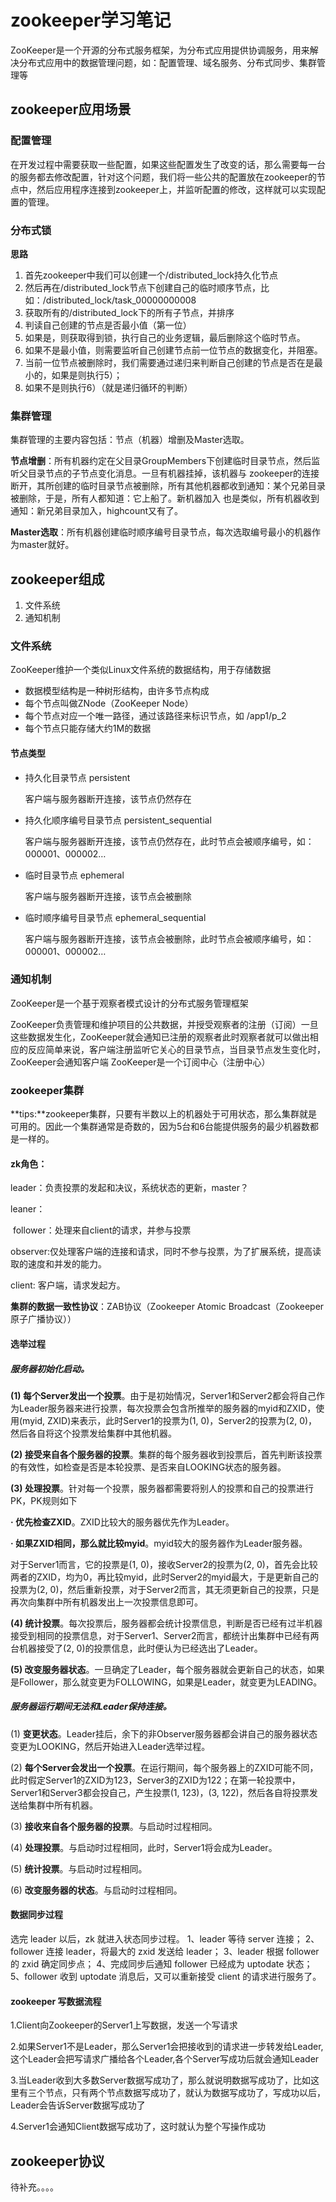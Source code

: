 # zookeeper学习笔记

ZooKeeper是一个开源的分布式服务框架，为分布式应用提供协调服务，用来解决分布式应用中的数据管理问题，如：配置管理、域名服务、分布式同步、集群管理等

## zookeeper应用场景

### 配置管理

在开发过程中需要获取一些配置，如果这些配置发生了改变的话，那么需要每一台的服务都去修改配置，针对这个问题，我们将一些公共的配置放在zookeeper的节点中，然后应用程序连接到zookeeper上，并监听配置的修改，这样就可以实现配置的管理。

### 分布式锁

**思路**

1. 首先zookeeper中我们可以创建一个/distributed_lock持久化节点
2. 然后再在/distributed_lock节点下创建自己的临时顺序节点，比如：/distributed_lock/task_00000000008
3. 获取所有的/distributed_lock下的所有子节点，并排序
4. 判读自己创建的节点是否最小值（第一位）
5. 如果是，则获取得到锁，执行自己的业务逻辑，最后删除这个临时节点。
6. 如果不是最小值，则需要监听自己创建节点前一位节点的数据变化，并阻塞。
7. 当前一位节点被删除时，我们需要通过递归来判断自己创建的节点是否在是最小的，如果是则执行5）；
8. 如果不是则执行6）（就是递归循环的判断）

### 集群管理

集群管理的主要内容包括：节点（机器）增删及Master选取。

**节点增删**：所有机器约定在父目录GroupMembers下创建临时目录节点，然后监听父目录节点的子节点变化消息。一旦有机器挂掉，该机器与 zookeeper的连接断开，其所创建的临时目录节点被删除，所有其他机器都收到通知：某个兄弟目录被删除，于是，所有人都知道：它上船了。新机器加入 也是类似，所有机器收到通知：新兄弟目录加入，highcount又有了。

**Master选取**：所有机器创建临时顺序编号目录节点，每次选取编号最小的机器作为master就好。

## zookeeper组成

1. 文件系统
2. 通知机制

### 文件系统

 ZooKeeper维护一个类似Linux文件系统的数据结构，用于存储数据

- 数据模型结构是一种树形结构，由许多节点构成
- 每个节点叫做ZNode（ZooKeeper Node）
- 每个节点对应一个唯一路径，通过该路径来标识节点，如 /app1/p_2
- 每个节点只能存储大约1M的数据

#### 节点类型

+ 持久化目录节点 persistent

  客户端与服务器断开连接，该节点仍然存在

+ 持久化顺序编号目录节点 persistent_sequential

  客户端与服务器断开连接，该节点仍然存在，此时节点会被顺序编号，如：000001、000002…

+ 临时目录节点 ephemeral

  客户端与服务器断开连接，该节点会被删除

+ 临时顺序编号目录节点 ephemeral_sequential

  客户端与服务器断开连接，该节点会被删除，此时节点会被顺序编号，如：000001、000002…

### 通知机制

 ZooKeeper是一个基于观察者模式设计的分布式服务管理框架

ZooKeeper负责管理和维护项目的公共数据，并授受观察者的注册（订阅）一旦这些数据发生化，ZooKeeper就会通知已注册的观察者此时观察者就可以做出相应的反应简单来说，客户端注册监听它关心的目录节点，当目录节点发生变化时，ZooKeeper会通知客户端
ZooKeeper是一个订阅中心（注册中心）

### zookeeper集群

**tips:**zookeeper集群，只要有半数以上的机器处于可用状态，那么集群就是可用的。因此一个集群通常是奇数的，因为5台和6台能提供服务的最少机器数都是一样的。

#### zk角色：

leader：负责投票的发起和决议，系统状态的更新，master？

leaner：

​	follower：处理来自client的请求，并参与投票

​	observer:仅处理客户端的连接和请求，同时不参与投票，为了扩展系统，提高读取的速度和并发的能力。

client: 客户端，请求发起方。

**集群的数据一致性协议**：ZAB协议（Zookeeper Atomic Broadcast（Zookeeper 原子广播协议））

#### **选举过程**

##### 服务器初始化启动。

**(1) 每个Server发出一个投票**。由于是初始情况，Server1和Server2都会将自己作为Leader服务器来进行投票，每次投票会包含所推举的服务器的myid和ZXID，使用(myid, ZXID)来表示，此时Server1的投票为(1, 0)，Server2的投票为(2, 0)，然后各自将这个投票发给集群中其他机器。

**(2) 接受来自各个服务器的投票**。集群的每个服务器收到投票后，首先判断该投票的有效性，如检查是否是本轮投票、是否来自LOOKING状态的服务器。

**(3) 处理投票**。针对每一个投票，服务器都需要将别人的投票和自己的投票进行PK，PK规则如下

**· 优先检查ZXID**。ZXID比较大的服务器优先作为Leader。

**· 如果ZXID相同，那么就比较myid**。myid较大的服务器作为Leader服务器。

对于Server1而言，它的投票是(1, 0)，接收Server2的投票为(2, 0)，首先会比较两者的ZXID，均为0，再比较myid，此时Server2的myid最大，于是更新自己的投票为(2, 0)，然后重新投票，对于Server2而言，其无须更新自己的投票，只是再次向集群中所有机器发出上一次投票信息即可。

**(4) 统计投票**。每次投票后，服务器都会统计投票信息，判断是否已经有过半机器接受到相同的投票信息，对于Server1、Server2而言，都统计出集群中已经有两台机器接受了(2, 0)的投票信息，此时便认为已经选出了Leader。

**(5) 改变服务器状态**。一旦确定了Leader，每个服务器就会更新自己的状态，如果是Follower，那么就变更为FOLLOWING，如果是Leader，就变更为LEADING。

##### 服务器运行期间无法和Leader保持连接。

(1) **变更状态**。Leader挂后，余下的非Observer服务器都会讲自己的服务器状态变更为LOOKING，然后开始进入Leader选举过程。

(2) **每个Server会发出一个投票**。在运行期间，每个服务器上的ZXID可能不同，此时假定Server1的ZXID为123，Server3的ZXID为122；在第一轮投票中，Server1和Server3都会投自己，产生投票(1, 123)，(3, 122)，然后各自将投票发送给集群中所有机器。

(3) **接收来自各个服务器的投票**。与启动时过程相同。

(4) **处理投票**。与启动时过程相同，此时，Server1将会成为Leader。

(5) **统计投票**。与启动时过程相同。

(6) **改变服务器的状态**。与启动时过程相同。

#### 数据同步过程

选完 leader 以后，zk 就进入状态同步过程。
1、leader 等待 server 连接；
2、follower 连接 leader，将最大的 zxid 发送给 leader；
3、leader 根据 follower 的 zxid 确定同步点；
4、完成同步后通知 follower 已经成为 uptodate 状态；
5、follower 收到 uptodate 消息后，又可以重新接受 client 的请求进行服务了。

#### zookeeper 写数据流程

1.Client向Zookeeper的Server1上写数据，发送一个写请求

2.如果Server1不是Leader，那么Server1会把接收到的请求进一步转发给Leader,这个Leader会把写请求广播给各个Leader,各个Server写成功后就会通知Leader

3.当Leader收到大多数Server数据写成功了，那么就说明数据写成功了，比如这里有三个节点，只有两个节点数据写成功了，就认为数据写成功了，写成功以后，Leader会告诉Server数据写成功了

4.Server1会通知Client数据写成功了，这时就认为整个写操作成功

## zookeeper协议

待补充。。。。